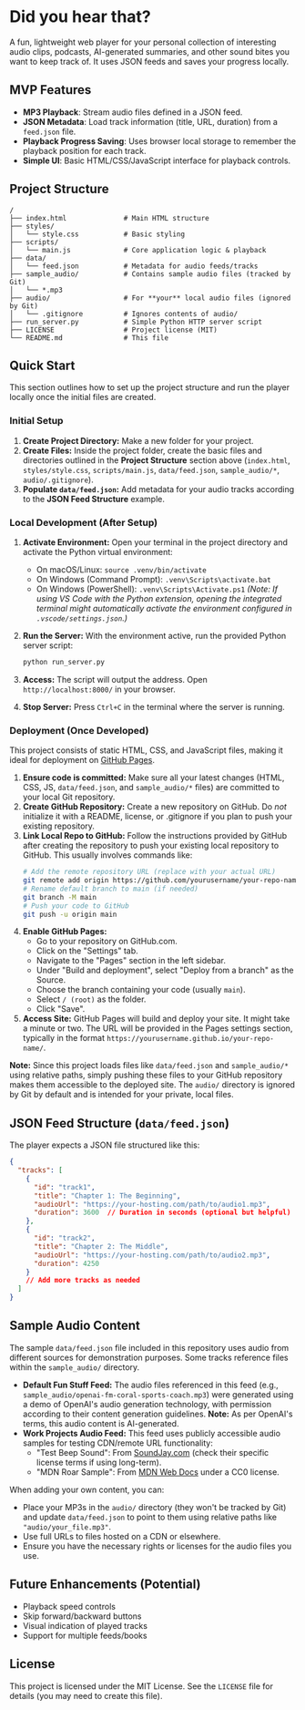 # Did you hear that?

A fun, lightweight web player for your personal collection of interesting audio clips, podcasts, AI-generated summaries, and other sound bites you want to keep track of. It uses JSON feeds and saves your progress locally.

## MVP Features

*   **MP3 Playback**: Stream audio files defined in a JSON feed.
*   **JSON Metadata**: Load track information (title, URL, duration) from a `feed.json` file.
*   **Playback Progress Saving**: Uses browser local storage to remember the playback position for each track.
*   **Simple UI**: Basic HTML/CSS/JavaScript interface for playback controls.

## Project Structure

```plaintext
/
├── index.html              # Main HTML structure
├── styles/
│   └── style.css           # Basic styling
├── scripts/
│   └── main.js             # Core application logic & playback
├── data/
│   └── feed.json           # Metadata for audio feeds/tracks
├── sample_audio/           # Contains sample audio files (tracked by Git)
│   └── *.mp3
├── audio/                  # For **your** local audio files (ignored by Git)
│   └── .gitignore          # Ignores contents of audio/
├── run_server.py           # Simple Python HTTP server script
├── LICENSE                 # Project license (MIT)
└── README.md               # This file
```

## Quick Start

This section outlines how to set up the project structure and run the player locally once the initial files are created.

### Initial Setup

1.  **Create Project Directory:** Make a new folder for your project.
2.  **Create Files:** Inside the project folder, create the basic files and directories outlined in the **Project Structure** section above (`index.html`, `styles/style.css`, `scripts/main.js`, `data/feed.json`, `sample_audio/*`, `audio/.gitignore`).
3.  **Populate `data/feed.json`:** Add metadata for your audio tracks according to the **JSON Feed Structure** example.

### Local Development (After Setup)

1.  **Activate Environment:** Open your terminal in the project directory and activate the Python virtual environment:
    *   On macOS/Linux: `source .venv/bin/activate`
    *   On Windows (Command Prompt): `.venv\Scripts\activate.bat`
    *   On Windows (PowerShell): `.venv\Scripts\Activate.ps1`
    *(Note: If using VS Code with the Python extension, opening the integrated terminal might automatically activate the environment configured in `.vscode/settings.json`.)*

2.  **Run the Server:** With the environment active, run the provided Python server script:
    ```bash
    python run_server.py
    ```

3.  **Access:** The script will output the address. Open `http://localhost:8000/` in your browser.
4.  **Stop Server:** Press `Ctrl+C` in the terminal where the server is running.

### Deployment (Once Developed)

This project consists of static HTML, CSS, and JavaScript files, making it ideal for deployment on [GitHub Pages](https://pages.github.com/).

1.  **Ensure code is committed:** Make sure all your latest changes (HTML, CSS, JS, `data/feed.json`, and `sample_audio/*` files) are committed to your local Git repository.
2.  **Create GitHub Repository:** Create a new repository on GitHub. Do *not* initialize it with a README, license, or .gitignore if you plan to push your existing repository.
3.  **Link Local Repo to GitHub:** Follow the instructions provided by GitHub after creating the repository to push your existing local repository to GitHub. This usually involves commands like:
    ```bash
    # Add the remote repository URL (replace with your actual URL)
    git remote add origin https://github.com/yourusername/your-repo-name.git 
    # Rename default branch to main (if needed)
    git branch -M main 
    # Push your code to GitHub
    git push -u origin main 
    ```
4.  **Enable GitHub Pages:**
    *   Go to your repository on GitHub.com.
    *   Click on the "Settings" tab.
    *   Navigate to the "Pages" section in the left sidebar.
    *   Under "Build and deployment", select "Deploy from a branch" as the Source.
    *   Choose the branch containing your code (usually `main`).
    *   Select `/ (root)` as the folder.
    *   Click "Save".
5.  **Access Site:** GitHub Pages will build and deploy your site. It might take a minute or two. The URL will be provided in the Pages settings section, typically in the format `https://yourusername.github.io/your-repo-name/`.

**Note:** Since this project loads files like `data/feed.json` and `sample_audio/*` using relative paths, simply pushing these files to your GitHub repository makes them accessible to the deployed site. The `audio/` directory is ignored by Git by default and is intended for your private, local files.

## JSON Feed Structure (`data/feed.json`)

The player expects a JSON file structured like this:

```json
{
  "tracks": [
    {
      "id": "track1",
      "title": "Chapter 1: The Beginning",
      "audioUrl": "https://your-hosting.com/path/to/audio1.mp3",
      "duration": 3600  // Duration in seconds (optional but helpful)
    },
    {
      "id": "track2",
      "title": "Chapter 2: The Middle",
      "audioUrl": "https://your-hosting.com/path/to/audio2.mp3",
      "duration": 4250
    }
    // Add more tracks as needed
  ]
}
```

## Sample Audio Content

The sample `data/feed.json` file included in this repository uses audio from different sources for demonstration purposes. Some tracks reference files within the `sample_audio/` directory.

*   **Default Fun Stuff Feed:** The audio files referenced in this feed (e.g., `sample_audio/openai-fm-coral-sports-coach.mp3`) were generated using a demo of OpenAI's audio generation technology, with permission according to their content generation guidelines. **Note:** As per OpenAI's terms, this audio content is AI-generated.
*   **Work Projects Audio Feed:** This feed uses publicly accessible audio samples for testing CDN/remote URL functionality:
    *   "Test Beep Sound": From [SoundJay.com](https://www.soundjay.com/) (check their specific license terms if using long-term).
    *   "MDN Roar Sample": From [MDN Web Docs](https://developer.mozilla.org/en-US/docs/Web/HTML/Element/audio#examples) under a CC0 license.

When adding your own content, you can:
*   Place your MP3s in the `audio/` directory (they won't be tracked by Git) and update `data/feed.json` to point to them using relative paths like `"audio/your_file.mp3"`.
*   Use full URLs to files hosted on a CDN or elsewhere.
*   Ensure you have the necessary rights or licenses for the audio files you use.

## Future Enhancements (Potential)

*   Playback speed controls
*   Skip forward/backward buttons
*   Visual indication of played tracks
*   Support for multiple feeds/books

## License

This project is licensed under the MIT License. See the `LICENSE` file for details (you may need to create this file). 